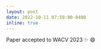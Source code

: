 ```yaml
---
layout: post
date: 2022-10-11 07:59:00-0400
inline: true
---
```


Paper accepted to WACV 2023 :sparkles: :smile:
